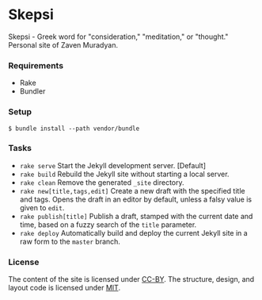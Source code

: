 # Skepsi

Skepsi - Greek word for "consideration," "meditation," or "thought."
Personal site of Zaven Muradyan.

### Requirements
- Rake
- Bundler

### Setup

    $ bundle install --path vendor/bundle

### Tasks

- `rake serve` Start the Jekyll development server. [Default]
- `rake build` Rebuild the Jekyll site without starting a local server.
- `rake clean` Remove the generated `_site` directory.
- `rake new[title,tags,edit]` Create a new draft with the specified title and tags.
  Opens the draft in an editor by default, unless a falsy value is given to `edit`.
- `rake publish[title]` Publish a draft, stamped with the current date and time,
  based on a fuzzy search of the `title` parameter.
- `rake deploy` Automatically build and deploy the current Jekyll site in a raw
  form to the `master` branch.

### License
The content of the site is licensed under [CC-BY](http://creativecommons.org/licenses/by/4.0/).
The structure, design, and layout code is licensed under [MIT](http://opensource.org/licenses/MIT).
